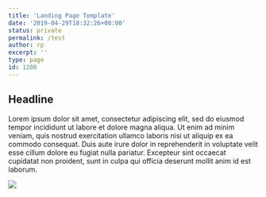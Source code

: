 ```yaml
---
title: 'Landing Page Template'
date: '2019-04-29T18:32:26+00:00'
status: private
permalink: /test
author: rp
excerpt: ''
type: page
id: 1200
---
```

Headline
--------

 Lorem ipsum dolor sit amet, consectetur adipiscing elit, sed do eiusmod tempor incididunt ut labore et dolore magna aliqua. Ut enim ad minim veniam, quis nostrud exercitation ullamco laboris nisi ut aliquip ex ea commodo consequat. Duis aute irure dolor in reprehenderit in voluptate velit esse cillum dolore eu fugiat nulla pariatur. Excepteur sint occaecat cupidatat non proident, sunt in culpa qui officia deserunt mollit anim id est laborum.

![](/uploads/2013/02/2010-12-10_09-01-02-scaled-1000.jpg)<style>
#masthead,
.entry-header,
footer#colophon{
  display: none !important;
}
</style>